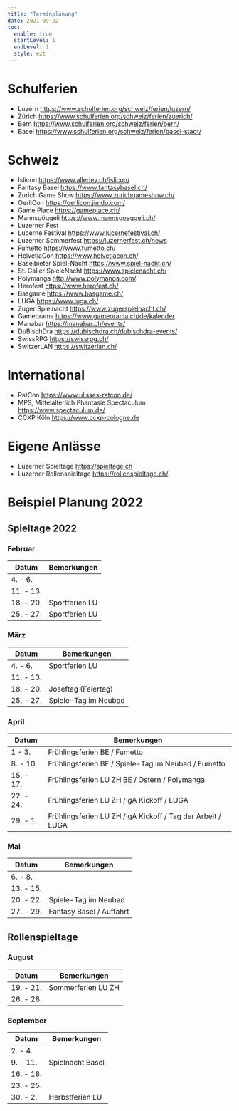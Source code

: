 ```yaml
---
title: "Terminplanung"
date: 2021-09-22
toc:
  enable: true
  startLevel: 1
  endLevel: 1
  style: ext
---
```


# Schulferien

- Luzern https://www.schulferien.org/schweiz/ferien/luzern/
- Zürich https://www.schulferien.org/schweiz/ferien/zuerich/
- Bern https://www.schulferien.org/schweiz/ferien/bern/
- Basel https://www.schulferien.org/schweiz/ferien/basel-stadt/

# Schweiz

- Islicon https://www.allerley.ch/islicon/
- Fantasy Basel https://www.fantasybasel.ch/
- Zurich Game Show https://www.zurichgameshow.ch/
- OerliCon https://oerlicon.jimdo.com/
- Game Place https://gameplace.ch/
- Mannsgöggeli https://www.mannsgoeggeli.ch/
- Luzerner Fest
- Lucerne Festival https://www.lucernefestival.ch/
- Luzerner Sommerfest https://luzernerfest.ch/news
- Fumetto https://www.fumetto.ch/
- HelvetiaCon https://www.helvetiacon.ch/
- Baselbieter Spiel-Nacht https://www.spiel-nacht.ch/
- St. Galler SpieleNacht https://www.spielenacht.ch/
- Polymanga http://www.polymanga.com/
- Herofest https://www.herofest.ch/
- Basgame https://www.basgame.ch/
- LUGA https://www.luga.ch/
- Zuger Spielnacht https://www.zugerspielnacht.ch/
- Gameorama https://www.gameorama.ch/de/kalender
- Manabar https://manabar.ch/events/
- DuBischDra https://dubischdra.ch/dubischdra-events/
- SwissRPG https://swissrpg.ch/
- SwitzerLAN https://switzerlan.ch/

# International

- RatCon https://www.ulisses-ratcon.de/
- MPS, Mittelalterlich Phantasie Spectaculum https://www.spectaculum.de/
- CCXP Köln https://www.ccxp-cologne.de

# Eigene Anlässe

- Luzerner Spieltage https://spieltage.ch
- Luzerner Rollenspieltage https://rollenspieltage.ch/

# Beispiel Planung 2022

## Spieltage 2022

### Februar

Datum | Bemerkungen
--- | ---
4. - 6. |
11. - 13. |
18. - 20. | Sportferien LU
25. - 27. | Sportferien LU

### März

Datum | Bemerkungen
--- | ---
4. - 6. | Sportferien LU
11. - 13. |
18. - 20. | Joseftag (Feiertag)
25. - 27. | Spiele-Tag im Neubad

### April

Datum | Bemerkungen
--- | ---
1 - 3. | Frühlingsferien BE / Fumetto
8. - 10. | Frühlingsferien BE / Spiele-Tag im Neubad / Fumetto
15. - 17. | Frühlingsferien LU ZH BE / Ostern / Polymanga
22. - 24. | Frühlingsferien LU ZH / gA Kickoff / LUGA
29. - 1. | Frühlingsferien LU ZH / gA Kickoff / Tag der Arbeit / LUGA

### Mai

Datum | Bemerkungen
--- | ---
6. - 8. |
13. - 15. |
20. - 22. | Spiele-Tag im Neubad
27. - 29. | Fantasy Basel / Auffahrt

## Rollenspieltage

### August

Datum | Bemerkungen
--- | ---
19. - 21. | Sommerferien LU ZH
26. - 28. |

### September

Datum | Bemerkungen
--- | ---
2. - 4. |
9. - 11. | Spielnacht Basel
16. - 18. |
23. - 25. |
30. - 2. | Herbstferien LU